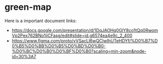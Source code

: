 # green-map

Here is a important document links:
- https://docs.google.com/presentation/d/1DqJAOHq0GlY8co1tQq0RwomVp2Pex762BNo1ijCFasg/edit#slide=id.g6574ea4e9c_2_400
- https://www.figma.com/proto/vVSacLl6wQClwIhUTeHDYf/%D0%B7%D0%B5%D0%BB%D0%B5%D0%BD%D0%B0-%D0%BC%D0%B0%D0%BF%D0%B0?scaling=min-zoom&node-id=30%3A7
